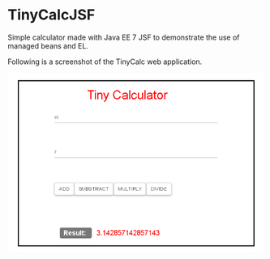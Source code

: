 # TinyCalcJSF
Simple calculator made with Java EE 7 JSF to demonstrate the use of managed beans and EL.

Following is a screenshot of the TinyCalc web application.

![screenshot](https://github.com/AnthonyRivers/TinyCalcJSF/blob/master/TinyCalc.png "Screenshot of the web application")
